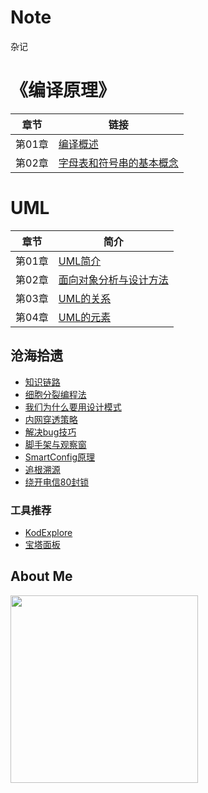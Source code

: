 # Note

杂记

# 《编译原理》

| 章节   | 链接                                       |
| ---- | ---------------------------------------- |
| 第01章 | [编译概述](https://github.com/GcsSloop/Note/blob/master/CompilerTheory/Chapter_01.md) |
| 第02章 | [字母表和符号串的基本概念](https://github.com/GcsSloop/Note/blob/master/CompilerTheory/Chapter_02.md) |

# UML

|  章节  | 简介                                       |
| :--: | ---------------------------------------- |
| 第01章 | [UML简介](https://github.com/GcsSloop/Note/blob/master/UML/Chapter_01.md) |
| 第02章 | [面向对象分析与设计方法](https://github.com/GcsSloop/Note/blob/master/UML/Chapter_02.md) |
| 第03章 | [UML的关系](https://github.com/GcsSloop/Note/blob/master/UML/Chapter_03.md) |
| 第04章 | [UML的元素](https://github.com/GcsSloop/Note/blob/master/UML/Chapter_04.md) |

## 沧海拾遗

- [知识链路](沧海拾遗/知识链路.md)
- [细胞分裂编程法](沧海拾遗/细胞分裂编程法.md)
- [我们为什么要用设计模式](沧海拾遗/我们为什么要用设计模式.md)
- [内网穿透策略](沧海拾遗/内网穿透策略.md)
- [解决bug技巧](沧海拾遗/解决bug技巧.md)
- [脚手架与观察窗](沧海拾遗/脚手架与观察窗.md)
- [SmartConfig原理](沧海拾遗/SmartConfig原理.md)
- [追根溯源](沧海拾遗/追根溯源.md)
- [绕开电信80封锁](沧海拾遗/绕开电信80封锁.md)

### 工具推荐

- [KodExplore](沧海拾遗/KodExplore.md)
- [宝塔面板](沧海拾遗/宝塔面板.md)

## About Me

<a href="http://www.gcssloop.com/info/about" target="_blank"> <img src="http://gcsblog.oss-cn-shanghai.aliyuncs.com/blog/gcs_banner.jpg?gcssloop" width="300" /> </a>